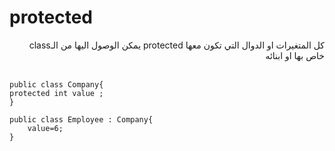 #  protected
<div dir=rtl>
كل المتغيرات او الدوال التي تكون معها protected يمكن الوصول اليها من الـclass خاص بها او ابنائه

</div>
<br>

```
public class Company{
protected int value ;
}

public class Employee : Company{
    value=6;
}
```
